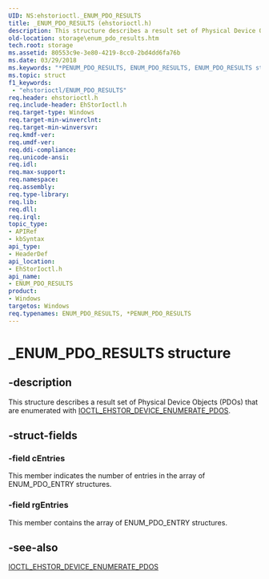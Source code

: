 ```yaml
---
UID: NS:ehstorioctl._ENUM_PDO_RESULTS
title: _ENUM_PDO_RESULTS (ehstorioctl.h)
description: This structure describes a result set of Physical Device Objects (PDOs) that are enumerated with IOCTL_EHSTOR_DEVICE_ENUMERATE_PDOS.
old-location: storage\enum_pdo_results.htm
tech.root: storage
ms.assetid: 80553c9e-3e80-4219-8cc0-2bd4dd6fa76b
ms.date: 03/29/2018
ms.keywords: "*PENUM_PDO_RESULTS, ENUM_PDO_RESULTS, ENUM_PDO_RESULTS structure [Storage Devices], PENUM_PDO_RESULTS, PENUM_PDO_RESULTS structure pointer [Storage Devices], _ENUM_PDO_RESULTS, ehstorioctl/ENUM_PDO_RESULTS, ehstorioctl/PENUM_PDO_RESULTS, storage.enum_pdo_results, structs-silo_45277a1e-1ca6-4bce-a952-b26860796f51.xml"
ms.topic: struct
f1_keywords:
 - "ehstorioctl/ENUM_PDO_RESULTS"
req.header: ehstorioctl.h
req.include-header: EhStorIoctl.h
req.target-type: Windows
req.target-min-winverclnt: 
req.target-min-winversvr: 
req.kmdf-ver: 
req.umdf-ver: 
req.ddi-compliance: 
req.unicode-ansi: 
req.idl: 
req.max-support: 
req.namespace: 
req.assembly: 
req.type-library: 
req.lib: 
req.dll: 
req.irql: 
topic_type:
- APIRef
- kbSyntax
api_type:
- HeaderDef
api_location:
- EhStorIoctl.h
api_name:
- ENUM_PDO_RESULTS
product:
- Windows
targetos: Windows
req.typenames: ENUM_PDO_RESULTS, *PENUM_PDO_RESULTS
---
```


# _ENUM_PDO_RESULTS structure


## -description


This structure describes a result set of Physical Device Objects (PDOs) that are enumerated with <a href="https://docs.microsoft.com/windows-hardware/drivers/ddi/ehstorioctl/ni-ehstorioctl-ioctl_ehstor_device_enumerate_pdos">IOCTL_EHSTOR_DEVICE_ENUMERATE_PDOS</a>.


## -struct-fields




### -field cEntries

This member indicates the number of entries in the array of ENUM_PDO_ENTRY structures.


### -field rgEntries

This member contains the array of ENUM_PDO_ENTRY structures.


## -see-also




<a href="https://docs.microsoft.com/windows-hardware/drivers/ddi/ehstorioctl/ni-ehstorioctl-ioctl_ehstor_device_enumerate_pdos">IOCTL_EHSTOR_DEVICE_ENUMERATE_PDOS</a>
 

 

